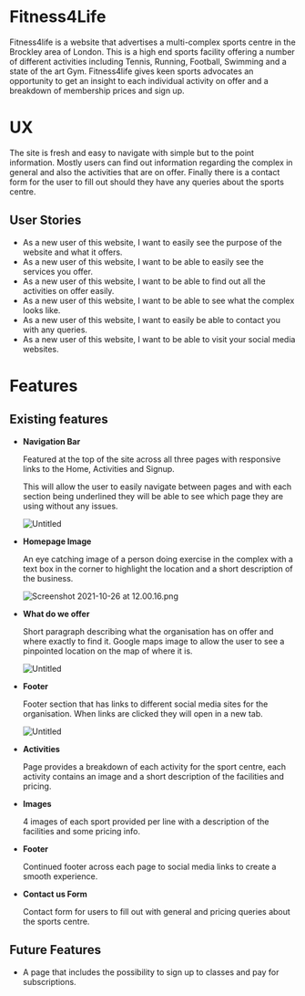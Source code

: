 # Fitness4Life

Fitness4life is a website that advertises a multi-complex sports centre in the Brockley area of London. This is a high end sports facility offering a number of different activities including Tennis, Running, Football, Swimming and a state of the art Gym. Fitness4life gives keen sports advocates an opportunity to get an insight to each individual activity on offer and a breakdown of membership prices and sign up.

# UX

The site is fresh and easy to navigate with simple but to the point information. Mostly users can find out information regarding the complex in general and also the activities that are on offer. Finally there is a contact form for the user to fill out should they have any queries about the sports centre.

## User Stories

- As a new user of this website, I want to easily see the purpose of the website and what it offers.
- As a new user of this website, I want to be able to easily see the services you offer.
- As a new user of this website, I want to be able to find out all the activities on offer easily.
- As a new user of this website, I want to be able to see what the complex looks like.
- As a new user of this website, I want to easily be able to contact you with any queries.
- As a new user of this website, I want to be able to visit your social media websites.

# Features

## Existing features

- **Navigation Bar**
    
    Featured at the top of the site across all three pages with responsive links to the Home, Activities and Signup.
    
    This will allow the user to easily navigate between pages and with each section being underlined they will be able to see which page they are using without any issues.
    
    ![Untitled](https://s3-us-west-2.amazonaws.com/secure.notion-static.com/b33771ce-0920-4e05-b46d-54b521b9bb98/Untitled.png)
    
- **Homepage Image**
    
    An eye catching image of a person doing exercise in the complex with a text box in the corner to highlight the location and a short description of the business.
    
    ![Screenshot 2021-10-26 at 12.00.16.png](https://s3-us-west-2.amazonaws.com/secure.notion-static.com/55f003d3-f9a8-4e4e-b80f-ae097e1c8da3/Screenshot_2021-10-26_at_12.00.16.png)
    
- **What do we offer**
    
    Short paragraph describing what the organisation has on offer and where exactly to find it. Google maps image to allow the user to see a pinpointed location on the map of where it is.
    
    ![Untitled](https://s3-us-west-2.amazonaws.com/secure.notion-static.com/82b0c96b-713e-428f-9e94-d39b61bc609f/Untitled.png)
    
- **Footer**
    
    Footer section that has links to different social media sites for the organisation. When links are clicked they will open in a new tab.
    
    ![Untitled](https://s3-us-west-2.amazonaws.com/secure.notion-static.com/2f4c1ffe-0c23-490d-812b-3afe9c76b520/Untitled.png)
    
- **Activities**
    
    Page provides a breakdown of each activity for the sport centre, each activity contains an image and a short description of the facilities and pricing.
- **Images**
    
    4 images of each sport provided per line with a description of the facilities and some pricing info.
    
- **Footer**
    
    Continued footer across each page to social media links to create a smooth experience.
    
- **Contact us Form**
    
    Contact form for users to fill out with general and pricing queries about the sports centre.
    

## Future Features

- A page that includes the possibility to sign up to classes and pay for subscriptions.
